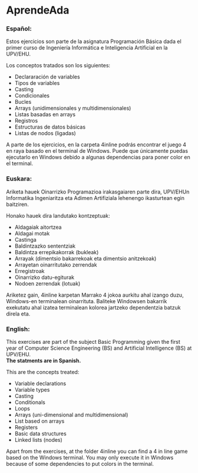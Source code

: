 # AprendeAda

### Español:
Estos ejercicios son parte de la asignatura Programación Básica dada el primer curso de Ingeniería Informática e Inteligencia Artificial en la UPV/EHU.

Los conceptos tratados son los siguientes:
- Declararación de variables
- Tipos de variables
- Casting
- Condicionales
- Bucles
- Arrays (unidimensionales y multidimensionales)
- Listas basadas en arrays
- Registros
- Estructuras de datos básicas
- Listas de nodos (ligadas)

A parte de los ejercicios, en la carpeta 4inline podrás encontrar el juego 4 en raya basado en el terminal de Windows. Puede que únicamente puedas ejecutarlo en Windows debido a algunas dependencias para poner color en el terminal.


### Euskara:
Ariketa hauek Oinarrizko Programazioa irakasgaiaren parte dira, UPV/EHUn Informatika Ingeniaritza eta Adimen Artifiziala lehenengo ikasturtean egin baitziren.

Honako hauek dira landutako kontzeptuak:
- Aldagaiak aitortzea
- Aldagai motak
- Castinga
- Baldintzazko sententziak
- Baldintza errepikakorrak (bukleak)
- Arrayak (dimentsio bakarrekoak eta dimentsio anitzekoak)
- Arrayetan oinarritutako zerrendak
- Erregistroak
- Oinarrizko datu-egiturak
- Nodoen zerrendak (lotuak)

Ariketez gain, 4inline karpetan Marrako 4 jokoa aurkitu ahal izango duzu, Windows-en terminalean oinarrituta. Baliteke Windowsen bakarrik exekutatu ahal izatea terminalean kolorea jartzeko dependentzia batzuk direla eta.



### English:
This exercises are part of the subject Basic Programming given the first year of Computer Science Engineering (BS) and Artificial Intelligence (BS) at UPV/EHU. </br>
**The statments are in Spanish.**

This are the concepts treated:
- Variable declarations
- Variable types
- Casting
- Conditionals
- Loops
- Arrays (uni-dimensional and multidimensional)
- List based on arrays
- Registers
- Basic data structures
- Linked lists (nodes)

Apart from the exercises, at the folder 4inline you can find a 4 in line game based on the Windows terminal. You may only execute it in Windows because of some dependencies to put colors in the terminal.
